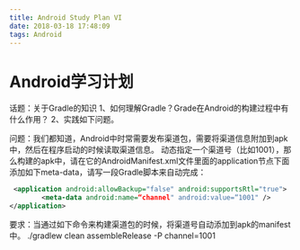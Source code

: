 ```yaml
---
title: Android Study Plan VI
date: 2018-03-18 17:48:09
tags: Android
---
```

# Android学习计划
话题：关于Gradle的知识
1、如何理解Gradle？Grade在Android的构建过程中有什么作用？
2、实践如下问题。

问题：我们都知道，Android中时常需要发布渠道包，需要将渠道信息附加到apk中，然后在程序启动的时候读取渠道信息。
动态指定一个渠道号（比如1001），那么构建的apk中，请在它的AndroidManifest.xml文件里面的application节点下面添加如下meta-data，请写一段Gradle脚本来自动完成：
```xml
 <application android:allowBackup="false" android:supportsRtl="true">
        <meta-data android:name=“channel" android:value=“1001" />
</application>
```

要求：当通过如下命令来构建渠道包的时候，将渠道号自动添加到apk的manifest中。
./gradlew clean assembleRelease -P channel=1001


